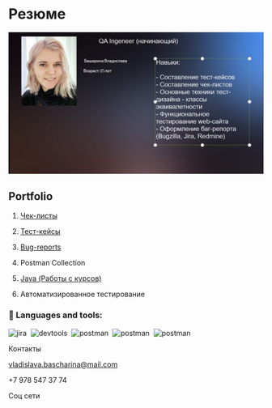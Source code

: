 # Резюме

![Header](assets/2024-02-22_17-36-55.png)

## Portfolio

1. [Чек-листы](https://drive.google.com/drive/folders/11CkbQMD-vQBTFQ7qM45sHG6JZzvXZCDI?usp=sharing)
2. [Тест-кейсы](https://drive.google.com/drive/folders/1n7mpz_-sRSL42ZvoERrM-LeI5QYUPv0R?usp=sharing)
3. [Bug-reports](https://drive.google.com/drive/folders/1zcUquaZ-oNN-_Wx91fGK3_0r13XF_Qqj?usp=sharing)
4. Postman Collection

5. [Java (Работы с курсов)](https://github.com/VladikKat/JAVA/blob/main/README.md)
6. Автоматизированное тестирование


 



### 📁 Languages and tools:

<div>
  <img src="https://cdn.jsdelivr.net/gh/devicons/devicon/icons/jira/jira-original.svg" title="jira" alt="jira" width="40" height="40"/>&nbsp
  <img src="https://d33wubrfki0l68.cloudfront.net/38b5c953a4667366685d55db55d057c86db1fc54/a0fdc/static/acae6b24d940347661ca901ea07f47c1/chrome-dev-logo-icon.png" title="devtools" alt="devtools" width="40" height="40"/>&nbsp
  <img src="https://seeklogo.com/images/P/postman-logo-0087CA0D15-seeklogo.com.png" title="postman" alt="postman" width="40" height="40"/>&nbsp
  <img src="https://casezz.com/sites/default/files/inline-images/00-java.png" title="postman" alt="postman" width="40" height="40"/>&nbsp
   <img src="https://e7.pngegg.com/pngimages/392/422/png-clipart-intellij-idea-integrated-development-environment-computer-software-pycharm-jetbrains-java-plum-miscellaneous-text.png" title="postman" alt="postman" width="40" height="40"/>&nbsp
</div>



Контакты

vladislava.bascharina@mail.com

+7 978 547 37 74

Соц сети